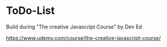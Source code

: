 # ToDo-List

Build during "The creative Javascript Course" by Dev Ed

https://www.udemy.com/course/the-creative-javascript-course/
